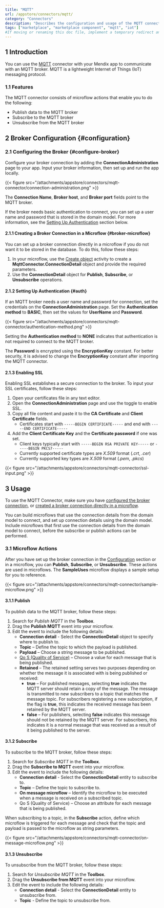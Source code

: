 ```yaml
---
title: "MQTT"
url: /appstore/connectors/mqtt/
category: "Connectors"
description: "Describes the configuration and usage of the MQTT connector, which is available in the Mendix Marketplace."
tags: ["marketplace", "marketplace component", "mqtt", "iot"]
#If moving or renaming this doc file, implement a temporary redirect and let the respective team know they should update the URL in the product. See Mapping to Products for more details. 
---
```


## 1 Introduction

You can use the [MQTT](https://marketplace.mendix.com/link/component/119508) connector with your Mendix app to communicate with an MQTT broker. MQTT is a lightweight Internet of Things (IoT) messaging protocol. 

### 1.1 Features

The MQTT connector consists of microflow actions that enable you to do the following:

* Publish data to the MQTT broker
* Subscribe to the MQTT broker 
* Unsubscribe from the MQTT broker

## 2 Broker Configuration {#configuration}

### 2.1 Configuring the Broker {#configure-broker}

Configure your broker connection by adding the **ConnectionAdministration** page to your app. Input your broker information, then set up and run the app locally.

{{< figure src="/attachments/appstore/connectors/mqtt-connector/connection-administration.png" >}}

The **Connection Name**, **Broker host**, and **Broker port** fields point to the MQTT broker. 

If the broker needs basic authentication to connect, you can set up a user name and password that is stored in the domain model. For more information, see the [Setting Up Authentication](#auth) section below.

#### 2.1.1 Creating a Broker Connection in a Microflow {#broker-microflow}

You can set up a broker connection directly in a microflow if you do not want it to be stored in the database. To do this, follow these steps:

1. In your microflow, use the [Create object](/refguide/create-object/) activity to create a **MqttConnector.ConnectionDetail** object and provide the required parameters.
2. Use the **ConnectionDetail** object for **Publish**, **Subscribe**, or **Unsubscribe** operations.

#### 2.1.2 Setting Up Authentication {#auth}

If an MQTT broker needs a user name and password for connection, set the credentials on the **ConnectionAdministration** page. Set the **Authentication method** to **BASIC**, then set the values for **UserName** and **Password**.

{{< figure src="/attachments/appstore/connectors/mqtt-connector/authentication-method.png" >}}

Setting the **Authentication method** to **NONE** indicates that authentication is not required to connect to the MQTT broker. 

The **Password** is encrypted using the **EncryptionKey** constant. For better security, it is advised to change the **EncryptionKey** constant after importing the MQTT connector.

#### 2.1.3 Enabling SSL

Enabling SSL establishes a secure connection to the broker. To input your SSL certificates, follow these steps:

1. Open your certificates file in any text editor. 
2. Open the **ConnectionAdministration** page and use the toggle to enable SSL.
3. Copy all file content and paste it to the **CA Certificate** and **Client Certificate** fields. 
    * Certificates start with `-----BEGIN CERTIFICATE-----` and end with `-----END CERTIFICATE-----`
4. Add the **Client Certificate Key** and the **Certificate password** if one was set.
    * Client keys typically start with `-----BEGIN RSA PRIVATE KEY-----` or `-----BEGIN PKCS7-----`
    * Currently supported certificate types are *X.509* format (*.crt*, *.cer*)
    * Currently supported key types are *X.509* format (*.pem*, *.pkcs*)

{{< figure src="/attachments/appstore/connectors/mqtt-connector/ssl-input.png" >}}

## 3 Usage

To use the MQTT Connector, make sure you have [configured the broker connection](#configure-broker), or [created a broker connection directly in a microflow](#broker-microflow). 

You can build microflows that use the connection details from the domain model to connect, and set up connection details using the domain model. Include microflows that first use the connection details from the domain model to connect, before the subscribe or publish actions can be performed.

### 3.1 Microflow Actions

After you have set up the broker connection in the [Configuration](#configuration) section or in a microflow, you can **Publish**, **Subscribe**, or **Unsubscribe**. These actions are used in microflows. The **SampleUses** microflow displays a sample setup for you to reference.

{{< figure src="/attachments/appstore/connectors/mqtt-connector/sample-microflow.png" >}}

#### 3.1.1 Publish

To publish data to the MQTT broker, follow these steps:

1. Search for *Publish MQTT* in the **Toolbox**.
2. Drag the **Publish MQTT** event into your microflow.
3. Edit the event to include the following details:
    * **Connection detail** - Select the **ConnectionDetail** object to specify where to publish to.
    * **Topic** – Define the topic to which the payload is published.
    * **Payload** – Choose a string message to be published.
    * [Qo S (Quality of Service)](https://www.eclipse.org/paho/files/mqttdoc/MQTTClient/html/qos.html) – Choose a value for each message that is being published.
    * **Retained** – The retained setting serves two purposes depending on whether the message it is associated with is being published or received:
        * **true** – For published messages, selecting **true** indicates the MQTT server should retain a copy of the message. The message is transmitted to new subscribers to a topic that matches the message topic. For subscribers registering a new subscription, if the flag is **true**, this indicates the received message has been retained by the MQTT server.
        *  **false** – For publishers, selecting **false** indicates this message should not be retained by the MQTT server. For subscribers, this indicates it is a normal message that was received as a result of it being published to the server.

#### 3.1.2 Subscribe

To subscribe to the MQTT broker, follow these steps:

1. Search for *Subscribe MQTT* in the **Toolbox**.
2. Drag the **Subscribe to MQTT** event into your microflow.
3. Edit the event to include the following details:
    * **Connection detail** - Select the **ConnectionDetail** entity to subscribe to. 
    * **Topic** – Define the topic to subscribe to.
    * **On message microflow** – Identify the microflow to be executed when a message is received on a subscribed topic.
    * Qo S (Quality of Service) – Choose an attribute for each message that is being published.

When subscribing to a topic, in the **Subscribe** action, define which microflow is triggered for each message and check that the topic and payload is passed to the microflow as string parameters.

{{< figure src="/attachments/appstore/connectors/mqtt-connector/on-message-microflow.png" >}}

#### 3.1.3 Unsubscribe

To unsubscribe from the MQTT broker, follow these steps:

1. Search for *Unsubscribe MQTT* in the **Toolbox**.
2. Drag the **Unsubscribe from MQTT** event into your microflow.
3. Edit the event to include the following details:
   * **Connection detail** - Select the **ConnectionDetail** entity to unsubscribe from.
   * **Topic** - Define the topic to unsubscribe from.
